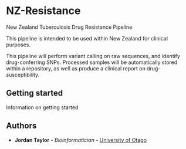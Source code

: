 # NZ-Resistance
New Zealand Tuberculosis Drug Resistance Pipeline

This pipeline is intended to be used within New Zealand for clinical purposes.

This pipeline will perform variant calling on raw sequences, and identify
drug-conferring SNPs. Processed samples will be automatically stored within
a repository, as well as produce a clinical report on drug-susceptibility.

## Getting started

Information on getting started

## Authors
* **Jordan Taylor** - *Bioinformatician* - [University of Otago](https://micro.otago.ac.nz/our-people/other-research-staff/tom-devine-2/) 
